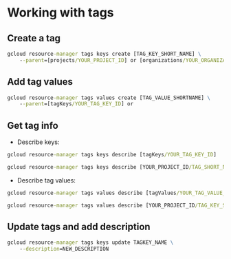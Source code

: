 # Working with tags

## Create a tag

```cmd
gcloud resource-manager tags keys create [TAG_KEY_SHORT_NAME] \
    --parent=[projects/YOUR_PROJECT_ID] or [organizations/YOUR_ORGANIZATION_ID]
```
## Add tag values
```cmd
gcloud resource-manager tags values create [TAG_VALUE_SHORTNAME] \
    --parent=[tagKeys/YOUR_TAG_KEY_ID] or 
```

## Get tag info

- Describe keys:
```cmd
gcloud resource-manager tags keys describe [tagKeys/YOUR_TAG_KEY_ID]
```
```cmd
gcloud resource-manager tags keys describe [YOUR_PROJECT_ID/TAG_SHORT_NAME]
```
- Describe tag values:
```cmd
gcloud resource-manager tags values describe [tagValues/YOUR_TAG_VALUE_ID]
```
```cmd
gcloud resource-manager tags values describe [YOUR_PROJECT_ID/TAG_KEY_SHORT_NAME/TAG_VALUE_SHORT_NAME]
```

## Update tags and add description
```cmd
gcloud resource-manager tags keys update TAGKEY_NAME \
    --description=NEW_DESCRIPTION
```
